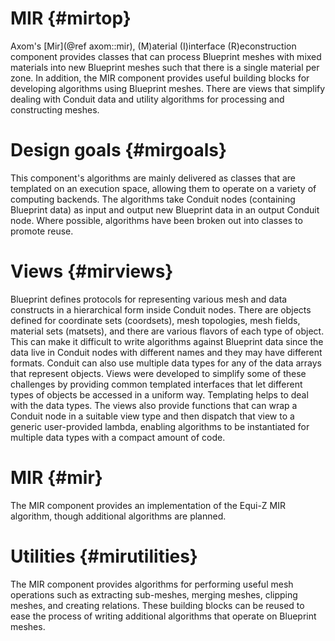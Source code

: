 MIR {#mirtop}
=============

Axom's [Mir](@ref axom::mir), (M)aterial (I)interface (R)econstruction component
provides classes that can process Blueprint meshes with mixed materials into new
Blueprint meshes such that there is a single material per zone. In addition, the
MIR component provides useful building blocks for developing algorithms using
Blueprint meshes. There are views that simplify dealing with Conduit data and
utility algorithms for processing and constructing meshes.

# Design goals {#mirgoals}

This component's algorithms are mainly delivered as classes that are templated on
an execution space, allowing them to operate on a variety of computing backends.
The algorithms take Conduit nodes (containing Blueprint data) as input and
output new Blueprint data in an output Conduit node. Where possible, algorithms
have been broken out into classes to promote reuse.

# Views {#mirviews}

Blueprint defines protocols for representing various mesh and data constructs in
a hierarchical form inside Conduit nodes. There are objects defined for coordinate
sets (coordsets), mesh topologies, mesh fields, material sets (matsets), and there
are various flavors of each type of object. This can make it difficult to write
algorithms against Blueprint data since the data live in Conduit nodes with different
names and they may have different formats. Conduit can also use multiple data types
for any of the data arrays that represent objects. Views were developed to simplify
some of these challenges by providing common templated interfaces that let different
types of objects be accessed in a uniform way. Templating helps to deal with the
data types. The views also provide functions that can wrap a Conduit node
in a suitable view type and then dispatch that view to a generic user-provided lambda,
enabling algorithms to be instantiated for multiple data types with a compact amount
of code.

# MIR {#mir}

The MIR component provides an implementation of the Equi-Z MIR algorithm, though
additional algorithms are planned.

# Utilities {#mirutilities}

The MIR component provides algorithms for performing useful mesh operations such as
extracting sub-meshes, merging meshes, clipping meshes, and creating relations.
These building blocks can be reused to ease the process of writing additional algorithms
that operate on Blueprint meshes.

